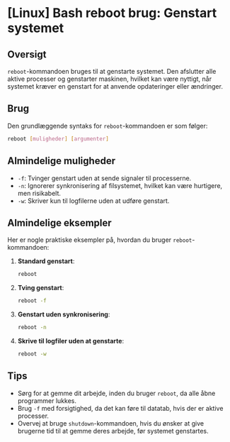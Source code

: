 # [Linux] Bash reboot brug: Genstart systemet

## Oversigt
`reboot`-kommandoen bruges til at genstarte systemet. Den afslutter alle aktive processer og genstarter maskinen, hvilket kan være nyttigt, når systemet kræver en genstart for at anvende opdateringer eller ændringer.

## Brug
Den grundlæggende syntaks for `reboot`-kommandoen er som følger:

```bash
reboot [muligheder] [argumenter]
```

## Almindelige muligheder
- `-f`: Tvinger genstart uden at sende signaler til processerne.
- `-n`: Ignorerer synkronisering af filsystemet, hvilket kan være hurtigere, men risikabelt.
- `-w`: Skriver kun til logfilerne uden at udføre genstart.

## Almindelige eksempler
Her er nogle praktiske eksempler på, hvordan du bruger `reboot`-kommandoen:

1. **Standard genstart**:
   ```bash
   reboot
   ```

2. **Tving genstart**:
   ```bash
   reboot -f
   ```

3. **Genstart uden synkronisering**:
   ```bash
   reboot -n
   ```

4. **Skrive til logfiler uden at genstarte**:
   ```bash
   reboot -w
   ```

## Tips
- Sørg for at gemme dit arbejde, inden du bruger `reboot`, da alle åbne programmer lukkes.
- Brug `-f` med forsigtighed, da det kan føre til datatab, hvis der er aktive processer.
- Overvej at bruge `shutdown`-kommandoen, hvis du ønsker at give brugerne tid til at gemme deres arbejde, før systemet genstartes.